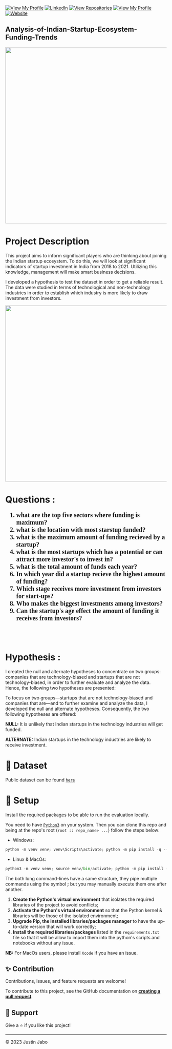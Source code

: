 [![View My Profile](https://img.shields.io/badge/View-My_Profile-green?logo=GitHub)](https://github.com/justinjabo250)
[![LinkedIn](https://img.shields.io/badge/LinkedIn-%230077B5?logo=linkedin&logoColor=orange)](https://www.linkedin.com/in/jabo-justin-2815341a2/) 
[![View Repositories](https://img.shields.io/badge/View-My_Repositories-blue?logo=GitHub)](https://github.com/justinjabo250?tab=repositories)
[![View My Profile](https://img.shields.io/badge/MEDIUM-Article-purple?logo=Medium)](https://medium.com/@jabojustin250)
[![Website](https://img.shields.io/badge/My-Website-darkgreen)](https://github.com/justinjabo250?tab=repositories)

## Analysis-of-Indian-Startup-Ecosystem-Funding-Trends

<img src="https://user-images.githubusercontent.com/115732734/271718296-d75a8f66-676f-493b-96d8-e589e15d30d8.jpeg" width="550">

# Project Description

This project aims to inform significant players who are thinking about joining the Indian startup ecosystem. To do this, we will look at significant indicators of startup investment in India from 2018 to 2021. Utilizing this knowledge, management will make smart business decisions.

I developed a hypothesis to test the dataset in order to get a reliable result. The data were studied in terms of technological and non-technology industries in order to establish which industry is more likely to draw investment from investors.

<img src="https://user-images.githubusercontent.com/115732734/271718438-4e130f5a-a080-4666-a9ee-abcf23d6eebd.jpeg" width="550">

# Questions :

<ol type="1"style="font-size:20px;font-weight: bold;font-family: 'Times New Roman'"> 
    <li>what are the top five sectors where funding is maximum?</li>
    <li>what is the location with most starstup funded?</li>
    <li>what is the maximum amount of funding recieved by a startup?</li>
    <li>what is the most startups which has a potential or can attract more investor's to invest in?</li>
    <li>what is the total amount of funds each year?</li>
    <li>In which year did a startup recieve the highest amount of funding?</li>
    <li>Which stage receives more investment from investors for start-ups?</li>
    <li>Who makes the biggest investments among investors?</li>
    <li>Can the startup's age effect the amount of funding it receives from investors?</li>
</ol><br><br>

# Hypothesis :


I created the null and alternate hypotheses to concentrate on two groups: companies that are technology-biased and startups that are not technology-biased, in order to further evaluate and analyze the data. Hence, the following two hypotheses are presented:

To focus on two groups—startups that are not technology-biased and companies that are—and to further examine and analyze the data, I developed the null and alternate hypotheses. Consequently, the two following hypotheses are offered:


**NULL:** It is unlikely that Indian startups in the technology industries will get funded.


**ALTERNATE:** Indian startups in the technology industries are likely to receive investment.


# 📁 Dataset

Public dataset can be found [`here`](https://github.com/ikoghoemmanuell/Indian-Startup-Funding-Analysis-Group-Nice/blob/main/India%20Startup%20Funding.zip)

# 🚀 Setup

Install the required packages to be able to run the evaluation locally.

You need to have [`Python3`](https://www.python.org/) on your system. Then you can clone this repo and being at the repo's root (`root :: repo_name> ...`) follow the steps below:

- Windows:

```python
python -m venv venv; venv\Scripts\activate; python -m pip install -q --upgrade pip; python -m pip install -qr requirements.txt
```

- Linux & MacOs:

```python
python3 -m venv venv; source venv/bin/activate; python -m pip install -q --upgrade pip; python -m pip install -qr requirements.txt
```

The both long command-lines have a same structure, they pipe multiple commands using the symbol **;** but you may manually execute them one after another.

1. **Create the Python's virtual environment** that isolates the required libraries of the project to avoid conflicts;
2. **Activate the Python's virtual environment** so that the Python kernel & libraries will be those of the isolated environment;
3. **Upgrade Pip, the installed libraries/packages manager** to have the up-to-date version that will work correctly;
4. **Install the required libraries/packages** listed in the `requirements.txt` file so that it will be allow to import them into the python's scripts and notebooks without any issue.

**NB:** For MacOs users, please install `Xcode` if you have an issue.

## ✨ Contribution

Contributions, issues, and feature requests are welcome!

To contribute to this project, see the GitHub documentation on **[creating a pull request](https://help.github.com/en/github/collaborating-with-issues-and-pull-requests/creating-a-pull-request)**.

## 👏 Support

Give a ⭐️ if you like this project!

---

<p>&copy; 2023 Justin Jabo</p>
